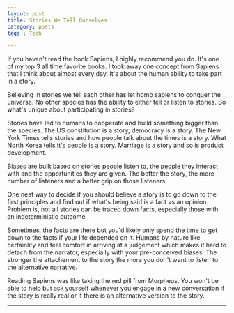 ```yaml
---
layout: post
title: Stories We Tell Ourselves
category: posts
tags : Tech

---
```

If you haven't read the book Sapiens, I highly recommend you do. It's one of my top 3 all time favorite books. I took away one concept from Sapiens that I think about almost every day. It's about the human ability to take part in a story. 

Believing in stories we tell each other has let homo sapiens to conquer the universe. No other species has the ability to either tell or listen to stories. So what's unique about participating in stories?

Stories have led to humans to cooperate and build something bigger than the species. The US constitution is a story, democracy is a story. The New York Times tells stories and how people talk about the times is a story. What North Korea tells it's people is a story. Marriage is a story and so is product development. 

Biases are built based on stories people listen to, the people they interact with and the opportunities they are given. The better the story, the more number of listeners and a better grip on those listeners. 

One neat way to decide if you should believe a story is to go down to the first principles and find out if what's being said is a fact vs an opinion. Problem is, not all stories can be traced down facts, especially those with an indeterministic outcome. 

Sometimes, the facts are there but you'd likely only spend the time to get down to the facts if your life depended on it. Humans by nature like certainlity and feel comfort in arriving at a judgement which makes it hard to detach from the narrator, especially with your pre-conceived biases. The stronger the attachement to the story the more you don't want to listen to the alternative narrative. 

Reading Sapiens was like taking the red pill from Morpheus. You won't be able to help but ask yourself whenever you engage in a new conversation if the story is really real or if there is an alternative version to the story. 

---